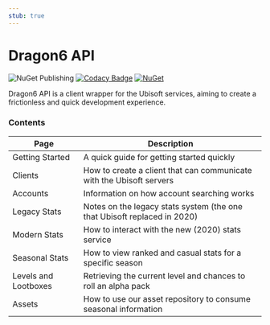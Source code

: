 ```yaml
---
stub: true
---
```


# Dragon6 API
![NuGet Publishing](https://github.com/dragonfruitnetwork/dragon6-api/workflows/Publish/badge.svg)
[![Codacy Badge](https://api.codacy.com/project/badge/Grade/b9aeacb9dd754f4a8bc50fb3498958ab)](https://www.codacy.com/gh/dragonfruitnetwork/dragon6-api)
[![NuGet](https://img.shields.io/nuget/v/DragonFruit.Six.Api)](https://www.nuget.org/packages/DragonFruit.Six.Api/)

Dragon6 API is a client wrapper for the Ubisoft services, aiming to create a frictionless and quick development experience.

### Contents

| Page                 | Description                                                              |
|----------------------|--------------------------------------------------------------------------|
| Getting Started      | A quick guide for getting started quickly                                |
| Clients              | How to create a client that can communicate with the Ubisoft servers     |
| Accounts             | Information on how account searching works                               |
| Legacy Stats         | Notes on the legacy stats system (the one that Ubisoft replaced in 2020) |
| Modern Stats         | How to interact with the new (2020) stats service                        |
| Seasonal Stats       | How to view ranked and casual stats for a specific season                |
| Levels and Lootboxes | Retrieving the current level and chances to roll an alpha pack           |
| Assets               | How to use our asset repository to consume seasonal information          |